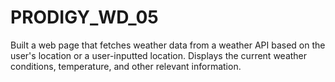 # PRODIGY_WD_05
Built a web page that fetches weather data from a weather API based on the user's location or a user-inputted location. Displays the current weather conditions, temperature, and other relevant information.
